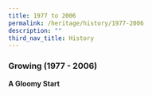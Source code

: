 ```yaml
---
title: 1977 to 2006
permalink: /heritage/history/1977-2006
description: ""
third_nav_title: History
---
```

### Growing (1977 - 2006)

**A Gloomy Start**

